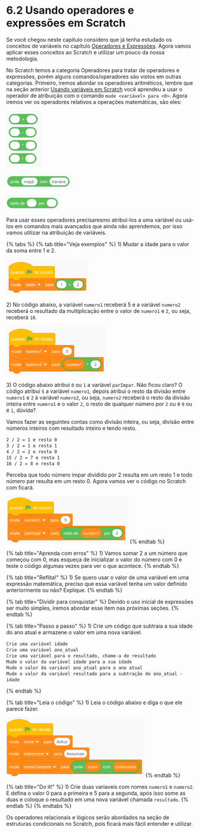# 6.2 Usando operadores e expressões em Scratch

Se você chegou neste capítulo considero que já tenha estudado os conceitos de variáveis no capítulo [Operadores e Expressões](../conceitos-de-programacao/operadores-e-expressoes.md). Agora vamos aplicar esses conceitos ao Scratch e utilizar um pouco da nossa metodologia.

No Scratch temos a categoria Operadores para tratar de operadores e expressões, porém alguns comandos/operadores são vistos em outras categorias. Primeiro, iremos abordar os operadores aritméticos, lembre que na seção anterior [Usando variáveis em Scratch](usando-variaveis-em-scratch.md) você aprendeu a usar o operador de atribuição com o comando `mude <variável> para <0>`. Agora iremos ver os operadores relativos a operações matemáticas, são eles:

![Figura 6.2.1. Operadores Aritm&#xE9;ticos do Scratch.](../.gitbook/assets/image%20%2838%29.png)

![Figura 6.2.2. Operadores de concatena&#xE7;&#xE3;o de strings do Scratch.](../.gitbook/assets/image%20%2834%29.png)

![Figura 6.2.3. Operador Aritm&#xE9;tico de resto da divis&#xE3;o do Scratch.](../.gitbook/assets/image%20%2841%29.png)

Para usar esses operadores precisaresmo atribuí-los a uma variável ou usá-los em comandos mais avançados que ainda não aprendemos, por isso vamos utilizar na atribuição de variáveis.

{% tabs %}
{% tab title="Veja exemplos" %}
1\) Mudar a idade para o valor da soma entre 1 e 2.

![](../.gitbook/assets/image%20%2837%29.png)

2\) No código abaixo, a variável `numero1` receberá 5 e a variável `numero2` receberá o resultado da multiplicação entre o valor de `numero1` e `2`, ou seja, receberá `10`.

![](../.gitbook/assets/image%20%2829%29.png)

3\) O código abaixo atribui `0` ou `1` a variável `parImpar`. Não ficou claro? O código atribui `5` a variável `numero1`, depois atribui o resto da divisão entre `numero1` e `2` à variável `numero2`, ou seja, `numero2` receberá o resto da divisão inteira entre `numero1` e o valor `2`, o resto de qualquer número por `2` ou é `0` ou é `1`, dúvida?

Vamos fazer as seguintes contas como divisão inteira, ou seja, divisão entre números inteiros com resultado inteiro e tendo resto.

```text
2 / 2 = 1 e resta 0
3 / 2 = 1 e resta 1
4 / 2 = 2 e resta 0
15 / 2 = 7 e resta 1
16 / 2 = 8 e resta 0
```

Perceba que todo número impar dividido por 2 resulta em um resto 1 e todo número par resulta em um resto 0. Agora vamos ver o código no Scratch com ficará.

![](../.gitbook/assets/image%20%2814%29.png)
{% endtab %}

{% tab title="Aprenda com erros" %}
1\) Vamos somar 2 a um número que começou com 0, mas esqueça de inicializar o valor do número com 0 e teste o código algumas vezes para ver o que acontece.
{% endtab %}

{% tab title="Reflita!" %}
1\) Se quero usar o valor de uma variável em uma expressão matemática, preciso que essa variável tenha um valor definido anteriormente ou não? Explique.
{% endtab %}

{% tab title="Dividir para conquistar" %}
Devido o uso inicial de expressões ser muito simples, iremos abordar esse item nas próximas seções.
{% endtab %}

{% tab title="Passo a passo" %}
1\) Crie um código que subtraia a sua idade do ano atual e armazene o valor em uma nova variável.

```text
Crie uma variável idade
Crie uma variável ano_atual
Crie uma variável para o resultado, chame-a de resultado
Mude o valor da variável idade para a sua idade
Mude o valor da variável ano_atual para o ano atual
Mude o valor da variável resultado para a subtração de ano_atual - idade
```
{% endtab %}

{% tab title="Leia o código" %}
1\) Leia o código abaixo e diga o que ele parece fazer.

![](../.gitbook/assets/image%20%2823%29.png)
{% endtab %}

{% tab title="Do it!" %}
1\) Crie duas varíaveis com nomes `numero1` e `numero2`. E defina o valor 0 para a primeira e 5 para a segunda, após isso some as duas e coloque o resultado em uma nova variável chamada `resultado`.
{% endtab %}
{% endtabs %}

Os operadores relacionais e lógicos serão abordados na seção de estruturas condicionais no Scratch, pois ficará mais fácil entender e utilizar.

